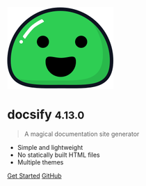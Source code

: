 <!-- markdownlint-disable first-line-h1 -->

![logo](_media/icon.svg)

# docsify <small>4.13.0</small>

> A magical documentation site generator

- Simple and lightweight
- No statically built HTML files
- Multiple themes

[Get Started](quickstart.md)
[GitHub](https://github.com/docsifyjs/docsify/)

<!-- ![color](#f0f0f0) -->
<!-- ![](/_media/icon.svg) -->
